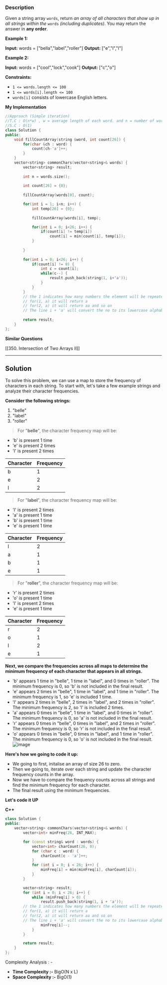### Description

Given a string array `words`, return _an array of all characters that show up in all strings within the_ `words` _(including duplicates)_. You may return the answer in **any order**.

**Example 1:**

**Input:** words = ["bella","label","roller"]
**Output:** ["e","l","l"]

**Example 2:**

**Input:** words = ["cool","lock","cook"]
**Output:** ["c","o"]

**Constraints:**

- `1 <= words.length <= 100`
- `1 <= words[i].length <= 100`
- `words[i]` consists of lowercase English letters.

**My Implementation**

```cpp
//Approach (Simple iteration)
//T.C : O(n*w) , w = average length of each word. and n = number of words
//S.C : O(1)
class Solution {
public:
    void fillCountArray(string &word, int count[26]) {
        for(char &ch : word) {
            count[ch-'a']++;
        }
    }
    vector<string> commonChars(vector<string>& words) {
        vector<string> result;
        
        int n = words.size();
        
        int count[26] = {0};
        
        fillCountArray(words[0], count);

        for(int i = 1; i<n; i++) {
            int temp[26] = {0};
            
            fillCountArray(words[i], temp);

            for(int i = 0; i<26; i++) {
                if(count[i] != temp[i])
                    count[i] = min(count[i], temp[i]);
            }
            
        }
        
        for(int i = 0; i<26; i++) {
            if(count[i] != 0) {
                int c = count[i];
                while(c--) {
                    result.push_back(string(1, i+'a'));
                }
            }
        }
        // the 1 indicates how many numbers the element will be repeated
        // for(1, a) it will return a
        // for(2, a) it will return aa and so on
        // The line i + 'a' will convert the no to its lowercase alphabet equivalent
        
        return result;
    }
};
```

**Similar Questions**

[[350. Intersection of Two Arrays II]]

---

## Solution

To solve this problem, we can use a map to store the frequency of characters in each string. To start with, let's take a few example strings and analyze their character frequencies.

**Consider the following strings:**

1. "belle"
2. "label"
3. "roller"

> For "**belle**", the character frequency map will be:

- 'b' is present 1 time
- 'e' is present 2 times
- 'l' is present 2 times

|Character|Frequency|
|---|---|
|b|1|
|e|2|
|l|2|

> For "**label**", the character frequency map will be:

- 'l' is present 2 times
- 'a' is present 1 time
- 'b' is present 1 time
- 'e' is present 1 time

|Character|Frequency|
|---|---|
|l|2|
|a|1|
|b|1|
|e|1|

> For "**roller**", the character frequency map will be:

- 'r' is present 2 times
- 'o' is present 1 time
- 'l' is present 2 times
- 'e' is present 1 time

|Character|Frequency|
|---|---|
|r|2|
|o|1|
|l|2|
|e|1|

**Next, we compare the frequencies across all maps to determine the minimum frequency of each character that appears in all strings.**

- 'b' appears 1 time in "belle", 1 time in "label", and 0 times in "roller". The minimum frequency is 0, so 'b' is not included in the final result.
- 'e' appears 2 times in "belle", 1 time in "label", and 1 time in "roller". The minimum frequency is 1, so 'e' is included 1 time.
- 'l' appears 2 times in "belle", 2 times in "label", and 2 times in "roller". The minimum frequency is 2, so 'l' is included 2 times.
- 'a' appears 0 times in "belle", 1 time in "label", and 0 times in "roller". The minimum frequency is 0, so 'a' is not included in the final result.
- 'r' appears 0 times in "belle", 0 times in "label", and 2 times in "roller". The minimum frequency is 0, so 'r' is not included in the final result.
- 'o' appears 0 times in "belle", 0 times in "label", and 1 time in "roller". The minimum frequency is 0, so 'o' is not included in the final result.  
    ![image](https://assets.leetcode.com/users/images/fbfe853e-26f2-47d1-bf8f-d73290bde0b5_1717547747.2800922.png)

**Here's how we going to code it up:**

- We going to first, initalise an array of size 26 to zero.
- Then we going to, iterate over each string and update the character frequency counts in the array.
- Now we have to compare the frequency counts across all strings and find the minimum frequency for each character.
- The final result using the minimum frequencies.

**Let's code it UP**

**C++**

```cpp
class Solution {
public:
    vector<string> commonChars(vector<string>& words) {
        vector<int> minFreq(26, INT_MAX);

        for (const string& word : words) {
            vector<int> charCount(26, 0);
            for (char c : word) {
                charCount[c - 'a']++;
            }
            for (int i = 0; i < 26; i++) {
                minFreq[i] = min(minFreq[i], charCount[i]);
            }
        }

        vector<string> result;
        for (int i = 0; i < 26; i++) {
            while (minFreq[i] > 0) {
                result.push_back(string(1, i + 'a'));
        // the 1 indicates how many numbers the element will be repeated
        // for(1, a) it will return a
        // for(2, a) it will return aa and so on
        // The line i + 'a' will convert the no to its lowercase alphabet equivalent
                minFreq[i]--;
            }
        }

        return result;
    }
};
```

Complexity Analysis : -

- **Time Complexity :-** BigO(N x L)
- **Space Complexity :-** BigO(1)


